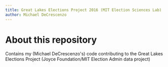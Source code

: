 ```yaml
---
title: Great Lakes Elections Project 2016 (MIT Election Sciences Lab)
author: Michael DeCrescenzo
---
```


# About this repository

Contains my (Michael DeCrescenzo's) code contributing to the Great Lakes Elections Project (Joyce Foundation/MIT Election Admin data project)
